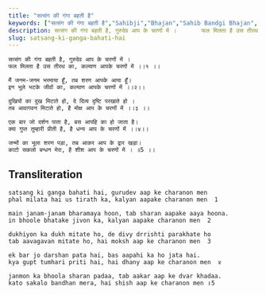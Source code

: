 ```yaml
---
title: "सत्संग की गंगा बहती है"
keywords: ["सत्संग की गंगा बहती है","Sahibji","Bhajan","Sahib Bandgi Bhajan","Sant Kabir Bhajan","bhajan lyrics","साहिब बंदगी भजन","भजन"]
description: सत्संग की गंगा बहती है, गुरुदेव आप के चरणों में ।       फल मिलता है उस तीरथ का, कल्याण आपके चरणों में ।।१ ।।          मैं जनम-जनम भरमाया हूँ, तब शरण
slug: satsang-ki-ganga-bahati-hai
---
```


  
    सत्संग की गंगा बहती है, गुरुदेव आप के चरणों में ।  
    फल मिलता है उस तीरथ का, कल्याण आपके चरणों में ।।१ ।।  
  
    मैं जनम-जनम भरमाया हूँ, तब शरण आपके आया हूँ।  
    इन भूले भटके जीवों का, कल्याण आपके चरणों में ।।२।।  
  
    दुखियों का दुख मिटाते हो, दे दिव्य दृष्टि परखाते हो ।  
    तब आवागवन मिटाते हो, है मोक्ष आप के चरणों में ।।३ ।।  
  
    एक बार जो दर्शन पाता है, बस आपहि का हो जाता है।  
    क्या गुप्त तुम्हारी प्रीती है, है धन्य आप के चरणों में ।।४।।  
  
    जन्मों का भूला शरण पड़ा, तब आकर आप के द्वार खड़ा।  
    काटो सकलो बन्धन मेरा, है शीश आप के चरणों में । ॥5 ।।  


## Transliteration

  
    satsang ki ganga bahati hai, gurudev aap ke charanon men  
    phal milata hai us tirath ka, kalyan aapake charanon men  1    
  
    main janam-janam bharamaya hoon, tab sharan aapake aaya hoona.  
    in bhoole bhatake jivon ka, kalyan aapake charanon men  2   
  
    dukhiyon ka dukh mitate ho, de divy drrishti parakhate ho  
    tab aavagavan mitate ho, hai moksh aap ke charanon men  3    
  
    ek bar jo darshan pata hai, bas aapahi ka ho jata hai.  
    kya gupt tumhari priti hai, hai dhany aap ke charanon men  ४   
  
    janmon ka bhoola sharan padaa, tab aakar aap ke dvar khadaa.  
    kato sakalo bandhan mera, hai shish aap ke charanon men ॥5    

  